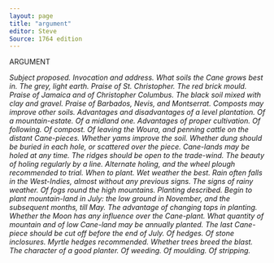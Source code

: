 ```yaml
---
layout: page
title: "argument"
editor: Steve
Source: 1764 edition
---
```



ARGUMENT

*Subject proposed. Invocation and address. What soils the Cane grows best in. The grey, light earth. Praise of St. Christopher. The red brick mould. Praise of Jamaica and of Christopher Columbus. The black soil mixed with clay and gravel. Praise of Barbados, Nevis, and Montserrat. Composts may improve other soils. Advantages and disadvantages of a level plantation. Of a mountain-estate. Of a midland one. Advantages of proper cultivation. Of following. Of compost. Of leaving the Woura, and penning cattle on the distant Cane-pieces. Whether yams improve the soil. Whether dung should be buried in each hole, or scattered over the piece. Cane-lands may be holed at any time. The ridges should be open to the trade-wind. The beauty of holing regularly by a line. Alternate holing, and the wheel plough recommended to trial. When to plant. Wet weather the best. Rain often falls in the West-Indies, almost without any previous signs. The signs of rainy weather. Of fogs round the high mountains. Planting described. Begin to plant mountain-land in July: the low ground in November, and the subsequent months, till May. The advantage of changing tops in planting. Whether the Moon has any influence over the Cane-plant. What quantity of mountain and of low Cane-land may be annually planted. The last Cane-piece should be cut off before the end of July. Of hedges. Of stone inclosures. Myrtle hedges recommended. Whether trees breed the blast. The character of a good planter. Of weeding. Of moulding. Of stripping.*